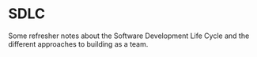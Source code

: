 # SDLC
Some refresher notes about the Software Development Life Cycle and the different approaches to building as a team. 
